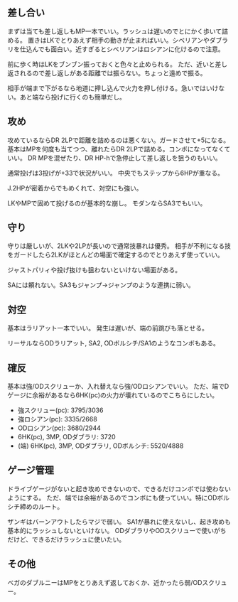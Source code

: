 ## 差し合い

まずは当ても差し返しもMP一本でいい。ラッシュは遅いのでとにかく歩いて詰める。
置きはLKでとりあえず相手の動きが止まればいい。シベリアンやダブラリを仕込んでも面白い。近すぎるとシベリアンはロシアンに化けるので注意。

前に歩く時はLKをブンブン振っておくと色々と止められる。
ただ、近いと差し返されるので差し返しがある距離では振らない。ちょっと遠めで振る。

相手が端まで下がるなら地道に押し込んで火力を押し付ける。急いではいけない。あと端なら投げに行くのも簡単だし。

## 攻め

攻めているならDR 2LPで距離を詰めるのは悪くない。ガードさせて+5になる。
基本はMPを何度も当てつつ、離れたらDR 2LPで詰める。コンボになってなくていい。
DR MPを混ぜたり、DR HP-hで急停止して差し返しを狙うのもいい。

通常投げは3投げが+33で状況がいい。
中央でもステップから6HPが重なる。

J.2HPが密着からでもめくれて、対空にも強い。

LKやMPで固めて投げるのが基本的な崩し。
モダンならSA3でもいい。

## 守り

守りは厳しいが、2LKや2LPが長いので通常技暴れは優秀。
相手が不利になる技をガードしたら2LKがほとんどの場面で確定するのでとりあえず使っていい。

ジャストパリィや投げ抜けも狙わないといけない場面がある。

SAには頼れない。SA3もジャンプ→ジャンプのような連携に弱い。

## 対空

基本はラリアット一本でいい。
発生は遅いが、端の前跳びも落とせる。

リーサルならODラリアット, SA2, ODボルシチ/SA1のようなコンボもある。

## 確反

基本は強/ODスクリューか、入れ替えなら強/ODロシアンでいい。
ただ、端でDゲージに余裕があるなら6HK(pc)の火力が壊れているのでこちらにしたい。

- 強スクリュー(pc): 3795/3036
- 強ロシアン(pc): 3335/2668
- ODロシアン(pc): 3680/2944
- 6HK(pc), 3MP, ODダブラリ: 3720
- (端) 6HK(pc), 3MP, ODダブラリ, ODボルシチ: 5520/4888

## ゲージ管理

ドライブゲージがないと起き攻めできないので、できるだけコンボでは使わないようにする。
ただ、端では余裕があるのでコンボにも使っていい。特にODボルシチ締めのルート。

ザンギはバーンアウトしたらマジで弱い。
SA1が暴れに使えないし、起き攻めも基本的にラッシュしないといけない。
ODダブラリやODスクリューで使いがちだけど、できるだけラッシュに使いたい。

## その他

ベガのダブルニーはMPをとりあえず返しておくか、近かったら弱/ODスクリュー。

